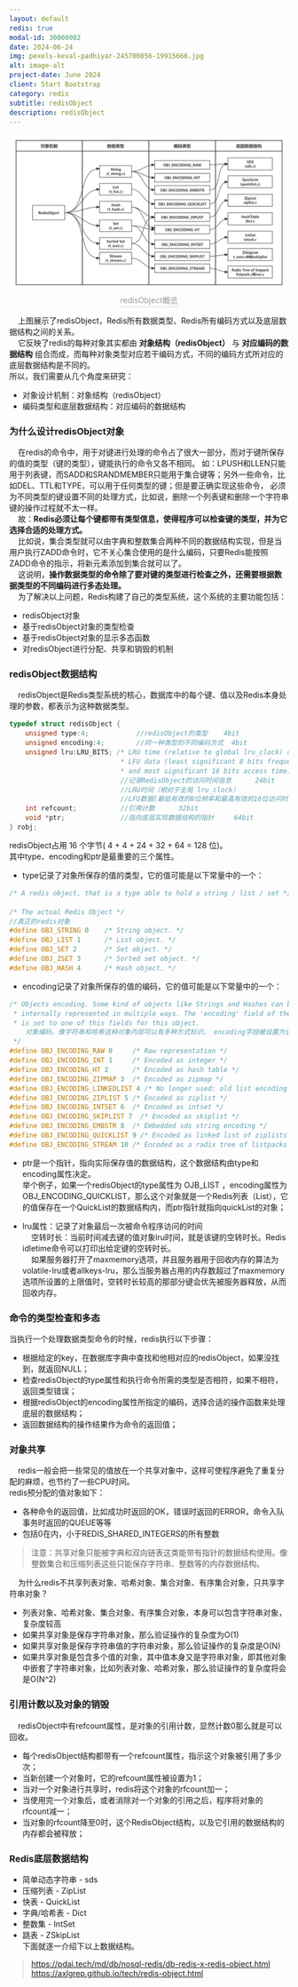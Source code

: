 ```yaml
---
layout: default
redis: true
modal-id: 30000002
date: 2024-06-24
img: pexels-keval-padhiyar-245700856-19915666.jpg
alt: image-alt
project-date: June 2024
client: Start Bootstrap
category: redis
subtitle: redisObject
description: redisObject
---
```


<center>   
<img src="../../img/redis/redisObject/redisObject.jpg" class="img-responsive img-centered" alt="image-alt">
<div style="color:orange; border-bottom: 1px solid #d9d9d9;
    display: inline-block;
    color: #999;
    padding: 2px;">redisObject概览</div>
</center> 

&nbsp;&nbsp;&nbsp;&nbsp;上图展示了redisObject，Redis所有数据类型、Redis所有编码方式以及底层数据结构之间的关系。  
&nbsp;&nbsp;&nbsp;&nbsp;它反映了redis的每种对象其实都由 **对象结构（redisObject）** 与 **对应编码的数据结构** 组合而成，而每种对象类型对应若干编码方式，不同的编码方式所对应的底层数据结构是不同的。  
所以，我们需要从几个角度来研究：
- 对象设计机制：对象结构（redisObject）
- 编码类型和底层数据结构：对应编码的数据结构  


### 为什么设计redisObject对象    
   
&nbsp;&nbsp;&nbsp;&nbsp;在redis的命令中，用于对键进行处理的命令占了很大一部分，而对于键所保存的值的类型（键的类型），键能执行的命令又各不相同。
如：LPUSH和LLEN只能用于列表键，而SADD和SRANDMEMBER只能用于集合键等；另外一些命令，比如DEL、TTL和TYPE，可以用于任何类型的键；但是要正确实现这些命令，
必须为不同类型的键设置不同的处理方式，比如说，删除一个列表键和删除一个字符串键的操作过程就不太一样。  
&nbsp;&nbsp;&nbsp;&nbsp;故：**Redis必须让每个键都带有类型信息，使得程序可以检查键的类型，并为它选择合适的处理方式。**  
&nbsp;&nbsp;&nbsp;&nbsp;比如说，集合类型就可以由字典和整数集合两种不同的数据结构实现，但是当用户执行ZADD命令时，它不关心集合使用的是什么编码，只要Redis能按照ZADD命令的指示，将新元素添加到集合就可以了。  
&nbsp;&nbsp;&nbsp;&nbsp;这说明，**操作数据类型的命令除了要对键的类型进行检查之外，还需要根据数据类型的不同编码进行多态处理。**  
&nbsp;&nbsp;&nbsp;&nbsp;为了解决以上问题，Redis构建了自己的类型系统，这个系统的主要功能包括：
- redisObject对象
- 基于redisObject对象的类型检查
- 基于redisObject对象的显示多态函数
- 对redisObject进行分配、共享和销毁的机制

### redisObject数据结构  
&nbsp;&nbsp;&nbsp;&nbsp;redisObject是Redis类型系统的核心，数据库中的每个键、值以及Redis本身处理的参数，都表示为这种数据类型。  
``` C
typedef struct redisObject {
    unsigned type:4;            //redisObject的类型    4bit
    unsigned encoding:4;        //同一种类型的不同编码方式  4bit
    unsigned lru:LRU_BITS; /* LRU time (relative to global lru_clock) or  
                            * LFU data (least significant 8 bits frequency
                            * and most significant 16 bits access time). */
                            //记录RedisObject的访问时间信息      24bit
                            //LRU时间（相对于全局 lru_clock）
                            //LFU数据(最低有效的8位频率和最高有效的16位访问时间)
    int refcount;           //引用计数      32bit
    void *ptr;              //指向底层实现数据结构的指针     64bit
} robj;
```  

redisObject占用 16 个字节( 4 + 4 + 24 + 32 + 64 = 128 位)。  
其中type、encoding和ptr是最重要的三个属性。  
- type记录了对象所保存的值的类型，它的值可能是以下常量中的一个：  

```C
/* A redis object, that is a type able to hold a string / list / set */

/* The actual Redis Object */
//真正的redis对象
#define OBJ_STRING 0    /* String object. */
#define OBJ_LIST 1      /* List object. */
#define OBJ_SET 2       /* Set object. */
#define OBJ_ZSET 3      /* Sorted set object. */
#define OBJ_HASH 4      /* Hash object. */
```
- encoding记录了对象所保存的值的编码，它的值可能是以下常量中的一个：  

```C
/* Objects encoding. Some kind of objects like Strings and Hashes can be
 * internally represented in multiple ways. The 'encoding' field of the object
 * is set to one of this fields for this object.
    对象编码。像字符串和哈希这种对象内部可以有多种方式标识。 encoding字段被设置为该对象的其中一个字段
 */
#define OBJ_ENCODING_RAW 0     /* Raw representation */
#define OBJ_ENCODING_INT 1     /* Encoded as integer */
#define OBJ_ENCODING_HT 2      /* Encoded as hash table */
#define OBJ_ENCODING_ZIPMAP 3  /* Encoded as zipmap */
#define OBJ_ENCODING_LINKEDLIST 4 /* No longer used: old list encoding. */
#define OBJ_ENCODING_ZIPLIST 5 /* Encoded as ziplist */
#define OBJ_ENCODING_INTSET 6  /* Encoded as intset */
#define OBJ_ENCODING_SKIPLIST 7  /* Encoded as skiplist */
#define OBJ_ENCODING_EMBSTR 8  /* Embedded sds string encoding */
#define OBJ_ENCODING_QUICKLIST 9 /* Encoded as linked list of ziplists */
#define OBJ_ENCODING_STREAM 10 /* Encoded as a radix tree of listpacks */
```
- ptr是一个指针，指向实际保存值的数据结构，这个数据结构由type和encoding属性决定。  
举个例子，如果一个redisObject的type属性为 OJB_LIST ，encoding属性为 OBJ_ENCODING_QUICKLIST，那么这个对象就是一个Redis列表（List），它的值保存在一个QuickList的数据结构内，而ptr指针就指向quickList的对象；  

- lru属性：记录了对象最后一次被命令程序访问的时间  
&nbsp;&nbsp;&nbsp;&nbsp;空转时长：当前时间减去键的值对象lru时间，就是该键的空转时长。Redis idletime命令可以打印出给定键的空转时长。  
&nbsp;&nbsp;&nbsp;&nbsp;如果服务器打开了maxmemory选项，并且服务器用于回收内存的算法为volatile-lru或者allkeys-lru，那么当服务器占用的内存数超过了maxmemory选项所设置的上限值时，空转时长较高的那部分键会优先被服务器释放，从而回收内存。  


### 命令的类型检查和多态   

当执行一个处理数据类型命令的时候，redis执行以下步骤：
- 根据给定的key，在数据库字典中查找和他相对应的redisObject，如果没找到，就返回NULL；  
- 检查redisObject的type属性和执行命令所需的类型是否相符，如果不相符，返回类型错误；  
- 根据redisObject的encoding属性所指定的编码，选择合适的操作函数来处理底层的数据结构；  
- 返回数据结构的操作结果作为命令的返回值；  


### 对象共享  

&nbsp;&nbsp;&nbsp;&nbsp;redis一般会把一些常见的值放在一个共享对象中，这样可使程序避免了重复分配的麻烦，也节约了一些CPU时间。  
redis预分配的值对象如下：  
- 各种命令的返回值，比如成功时返回的OK，错误时返回的ERROR，命令入队事务时返回的QUEUE等等
- 包括0在内，小于REDIS_SHARED_INTEGERS的所有整数  

> 注意：共享对象只能被字典和双向链表这类能带有指针的数据结构使用。像整数集合和压缩列表这些只能保存字符串、整数等的内存数据结构。  

&nbsp;&nbsp;&nbsp;&nbsp;为什么redis不共享列表对象、哈希对象、集合对象、有序集合对象，只共享字符串对象？  
- 列表对象、哈希对象、集合对象、有序集合对象，本身可以包含字符串对象，复杂度较高
- 如果共享对象是保存字符串对象，那么验证操作的复杂度为O(1)
- 如果共享对象是保存字符串值的字符串对象，那么验证操作的复杂度是O(N)
- 如果共享对象是包含多个值的对象，其中值本身又是字符串对象，即其他对象中嵌套了字符串对象，比如列表对象、哈希对象，那么验证操作的复杂度将会是O(N^2)


### 引用计数以及对象的销毁      

&nbsp;&nbsp;&nbsp;&nbsp;redisObject中有refcount属性，是对象的引用计数，显然计数0那么就是可以回收。  
- 每个redisObject结构都带有一个refcount属性，指示这个对象被引用了多少次；
- 当新创建一个对象时，它的refcount属性被设置为1；
- 当对一个对象进行共享时，redis将这个对象的rfcount加一；
- 当使用完一个对象后，或者消除对一个对象的引用之后，程序将对象的rfcount减一；
- 当对象的rfcount降至0时，这个RedisObject结构，以及它引用的数据结构的内存都会被释放；  


### Redis底层数据结构
- 简单动态字符串 - sds
- 压缩列表 - ZipList
- 快表 - QuickList
- 字典/哈希表 - Dict
- 整数集 - IntSet
- 跳表 - ZSkipList  
下面就逐一介绍下以上数据结构。  

> https://pdai.tech/md/db/nosql-redis/db-redis-x-redis-object.html
> https://axlgrep.github.io/tech/redis-object.html